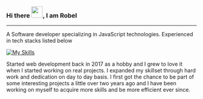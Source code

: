 ### Hi there <img src="https://em-content.zobj.net/source/noto-emoji-animations/344/waving-hand_1f44b.gif" width="30px">, I am Robel
---

A Software developer specializing in JavaScript technologies. 
Experienced in tech stacks listed below

[![My Skills](https://skillicons.dev/icons?i=html,css,bootstrap,javascript,typescript,python,jquery,tailwind,sass,react,mongodb,next,nodejs,express,git,github,&theme=light)](https://skillicons.dev)

Started web development back in 2017 as a hobby and I grew to love it when I started working on real projects. I expanded my skillset through hard work and dedication on day to day basis. I first got the chance to be part of some interesting projects a little over two years ago and I have been working on myself to acquire more skills and be more efficient ever since.  <img src="https://media.tenor.com/cWWoEqW-gicAAAAi/smiley-face.gif" width="15px">
<!--
**Robel-Belihu/robel-belihu** is a ✨ _special_ ✨ repository because its `README.md` (this file) appears on your GitHub profile.

Here are some ideas to get you started:

- 🔭 I’m currently working on ...
- 🌱 I’m currently learning ...
- 👯 I’m looking to collaborate on ...
- 🤔 I’m looking for help with ...
- 💬 Ask me about ...
- 📫 How to reach me: ...
- 😄 Pronouns: ...
- ⚡ Fun fact: ...
-->
